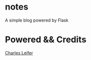 notes
=====

A simple blog powered by Flask

Powered && Credits
=======
[Charles Leifer](https://github.com/coleifer/)
